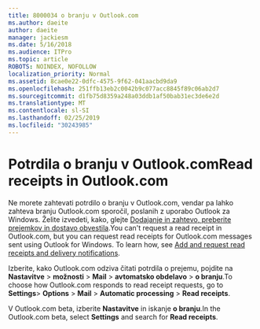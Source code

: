 ```yaml
---
title: 8000034 o branju v Outlook.com
ms.author: daeite
author: daeite
manager: jackiesm
ms.date: 5/16/2018
ms.audience: ITPro
ms.topic: article
ROBOTS: NOINDEX, NOFOLLOW
localization_priority: Normal
ms.assetid: 8cae0e22-0dfc-4575-9f62-041aacbd9da9
ms.openlocfilehash: 251ffb13eb2c0042b9c077acc8845f89c06ab2d7
ms.sourcegitcommit: d1fb75d8359a248a03ddb1af50bab31ec3de6e2d
ms.translationtype: MT
ms.contentlocale: sl-SI
ms.lasthandoff: 02/25/2019
ms.locfileid: "30243985"
---
```

# <a name="read-receipts-in-outlookcom"></a><span data-ttu-id="62f58-102">Potrdila o branju v Outlook.com</span><span class="sxs-lookup"><span data-stu-id="62f58-102">Read receipts in Outlook.com</span></span>

<span data-ttu-id="62f58-p101">Ne morete zahtevati potrdilo o branju v Outlook.com, vendar pa lahko zahteva branju Outlook.com sporočil, poslanih z uporabo Outlook za Windows. Želite izvedeti, kako, glejte [Dodajanje in zahtevo, preberite prejemkov in dostavo obvestila](https://go.microsoft.com/fwlink/p/?linkid=874355).</span><span class="sxs-lookup"><span data-stu-id="62f58-p101">You can't request a read receipt in Outlook.com, but you can request read receipts for Outlook.com messages sent using Outlook for Windows. To learn how, see [Add and request read receipts and delivery notifications](https://go.microsoft.com/fwlink/p/?linkid=874355).</span></span>
  
<span data-ttu-id="62f58-105">Izberite, kako Outlook.com odziva čitati potrdila o prejemu, pojdite na **Nastavitve** \> **možnosti** \> **Mail** \> **avtomatsko obdelavo** \> **o branju**.</span><span class="sxs-lookup"><span data-stu-id="62f58-105">To choose how Outlook.com responds to read receipt requests, go to **Settings**\> **Options** \> **Mail** \> **Automatic processing** \> **Read receipts**.</span></span> 
  
<span data-ttu-id="62f58-106">V Outlook.com beta, izberite **Nastavitve** in iskanje **o branju**.</span><span class="sxs-lookup"><span data-stu-id="62f58-106">In the Outlook.com beta, select **Settings** and search for **Read receipts**.</span></span> 
  

